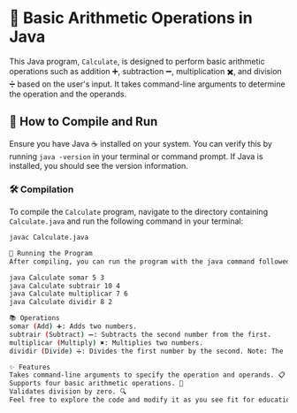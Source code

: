 # 🧮 Basic Arithmetic Operations in Java

This Java program, `Calculate`, is designed to perform basic arithmetic operations such as addition ➕, subtraction ➖, multiplication ✖️, and division ➗ based on the user's input. It takes command-line arguments to determine the operation and the operands.

## 🚀 How to Compile and Run

Ensure you have Java ☕ installed on your system. You can verify this by running `java -version` in your terminal or command prompt. If Java is installed, you should see the version information.

### 🛠 Compilation

To compile the `Calculate` program, navigate to the directory containing `Calculate.java` and run the following command in your terminal:

```bash
javac Calculate.java

🏃 Running the Program
After compiling, you can run the program with the java command followed by the class name Calculate and three arguments: the operation (somar, subtrair, multiplicar, dividir) and the two numbers to operate on. Here are some examples:

java Calculate somar 5 3
java Calculate subtrair 10 4
java Calculate multiplicar 7 6
java Calculate dividir 8 2

📚 Operations
somar (Add) ➕: Adds two numbers.
subtrair (Subtract) ➖: Subtracts the second number from the first.
multiplicar (Multiply) ✖️: Multiplies two numbers.
dividir (Divide) ➗: Divides the first number by the second. Note: The program will print an error message if you attempt to divide by zero.

✨ Features
Takes command-line arguments to specify the operation and operands. 📋
Supports four basic arithmetic operations. 🧮
Validates division by zero. 🔍
Feel free to explore the code and modify it as you see fit for educational purposes or to extend its functionality. 🎓
